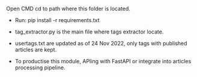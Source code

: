 Open CMD cd to path where this folder is located.
- Run: pip install -r requirements.txt

- tag_extractor.py is the main file where tags extractor locate.

- usertags.txt are updated as of 24 Nov 2022, only tags with published articles are kept.

- To productise this module, APIing with FastAPI or integrate into articles processing pipeline.
